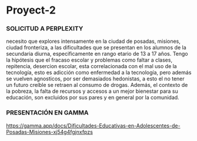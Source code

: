 # Proyect-2
### SOLICITUD A PERPLEXITY ###
necesito que explores intensamente en la ciudad de posadas, misiones, ciudad fronteriza, a las dificultades que se presentan en los alumnos de la secundaria diurna, especificamente en rango etario de 13 a 17 años. Tengo la hipótesis que el fracaso escolar y problemas como faltar a clases, repitencia, desercion escolar, esta correlacionada con el mal uso de la tecnología, esto es adicción como enfermedad a la tecnología, pero además se vuelven agnosticos, por ser demasiados hedonistas, a esto el no tener un futuro creíble se retraen al consumo de drogas. Además, el contexto de la pobreza, la falta de recursos y accesos a un mejor bienestar para su educación, son excluidos por sus pares y en general por la comunidad.

### PRESENTACIÓN EN GAMMA
https://gamma.app/docs/Dificultades-Educativas-en-Adolescentes-de-Posadas-Misiones-xj54g4fgjnxfpzs
